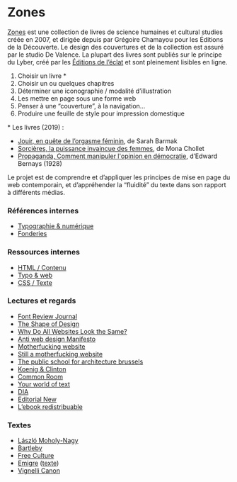 
# Zones

[Zones](https://www.editions-zones.fr/) est une collection de livres de science humaines et cultural studies créée en 2007, et dirigée depuis par Grégoire Chamayou pour les Éditions de la Découverte. Le design des couvertures et de la collection est assuré par le studio De Valence. La plupart des livres sont publiés sur le principe du Lyber, créé par les [Éditions de l’éclat](http://www.lyber-eclat.net/lyber/lybertxt.html) et sont pleinement lisibles en ligne.

1.  Choisir un livre *
2.  Choisir un ou quelques chapitres
3.  Déterminer une iconographie / modalité d’illustration
4.  Les mettre en page sous une forme web
5.  Penser à une “couverture”, à la navigation…
6.  Produire une feuille de style pour impression domestique

\* Les livres (2019) :

*   [Jouir, en quête de l’orgasme féminin](https://www.editions-zones.fr/livres/jouir/), de Sarah Barmak
*   [Sorcières, la puissance invaincue des femmes](https://www.editions-zones.fr/livres/sorcieres/), de Mona Chollet
*   [Propaganda, Comment manipuler l'opinion en démocratie](https://www.editions-zones.fr/livres/propaganda/), d’Edward Bernays (1928)

Le projet est de comprendre et d’appliquer les principes de mise en page du web contemporain, et d’appréhender la “fluidité” du texte dans son rapport à différents médias.


### Références internes

- [Typographie & numérique](../../references/typo/)
- [Fonderies](../../references/foundries/)

### Ressources internes

- [HTML / Contenu](../../ressources/html/content/)
- [Typo & web](../../ressources/typo/)
- [CSS / Texte](../../ressources/css/text/)

### Lectures et regards

- [Font Review Journal](https://fontreviewjournal.com/)
- [The Shape of Design](https://shapeofdesignbook.com/)
- [Why Do All Websites Look the Same?](https://modus.medium.com/on-the-visual-weariness-of-the-web-8af1c969ce73)
- [Anti web design Manifesto](http://brandon.invergo.net/news/2013-03-10-Anti-web-design-Manifesto.html)
- [Motherfucking website](http://motherfuckingwebsite.com/)
- [Still a motherfucking website](http://bettermotherfuckingwebsite.com/)
- [The public school for architecture brussels](http://psfa-bxl.org/)
- [Koenig & Clinton](http://koenigandclinton.com/gallery/)
- [Common Room](http://common-room.net/)
- [Your world of text](https://www.yourworldoftext.com/)
- [DIA](https://dia.tv/)
- [Editorial New](https://editorialnew.com/)
- [L’ebook redistribuable](https://jaypanoz.github.io/reflow/)


### Textes
<ul>
    <li><a download href="texts/attitude.txt">László Moholy-Nagy</a></li>
    <li><a download href="texts/bartleby.txt">Bartleby</a></li>
    <li><a download href="texts/lessing_freeculture.odt">Free Culture</a></li>
    <li><a download href="texts/emigre.pdf">Emigre</a> (<a href="texts/emigre.odt">texte</a>)</li>
    <li><a download href="texts/vignelli.pdf">Vignelli Canon</a></li>

</ul>
